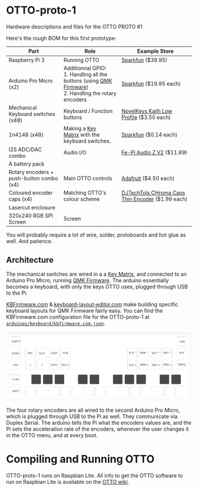 # OTTO-proto-1

Hardware descriptions and files for the OTTO PROTO  #1

Here's the rough BOM for this first prototype:

| Part                                     | Role                                                                                                                                              | Example Store                                                                                                              |
| ---------------------------------------- | ------------------------------------------------------------------------------------------------------------------------------------------------- | -------------------------------------------------------------------------------------------------------------------------- |
| Raspberry Pi 3                           | Running OTTO                                                                                                                                      | [Sparkfun](https://www.sparkfun.com/products/13825) ($39.95)                                                               |
| Arduino Pro Micro (x2)                   | Additionnal GPIO:<br/>1. Handling all the buttons (using [QMK Firmware](https://github.com/qmk/qmk_firmware))<br/>2. Handling the rotary encoders | [Sparkfun](https://www.sparkfun.com/products/12640) ($19.95 each)                                                          |
| Mechanical Keyboard switches (x48)       | Keyboard / Function buttons                                                                                                                       | [NovelKeys Kailh Low Profile](https://novelkeys.xyz/collections/switches/products/kailh-low-profile-switches) ($3.50 each) |
| 1n4148 (x48)                             | Making a [Key Matrix](http://pcbheaven.com/wikipages/How_Key_Matrices_Works/) with the keyboard switches.                                         | [Sparkfun](https://www.sparkfun.com/products/8588) ($0.14 each)                                                            |
| I2S ADC/DAC combo                        | Audio I/O                                                                                                                                         | [Fe-Pi Audio Z V2](https://fe-pi.com/products/fe-pi-audio-z-v2) ($11.89)                                                   |
| A battery pack                           |                                                                                                                                                   |                                                                                                                            |
| Rotary encoders + push-button combo (x4) | Main OTTO controls                                                                                                                                | [Adafruit](https://www.adafruit.com/product/377) ($4.50 each)                                                              |
| Coloured encoder caps (x4)               | Matching OTTO's colour scheme                                                                                                                     | [DJTechTols CHroma Caps Thin Encoder](https://store.djtechtools.com/chroma-caps-knobs-and-faders) ($1.99 each)             |
| Lasercut enclosure                       |                                                                                                                                                   |                                                                                                                            |
| 320x240 RGB SPI Screen                   | Screen                                                                                                                                            |                                                                                                                            |

You will probably require a lot of wire, solder, protoboards and hot glue as well. And patience.



## Architecture

The mechanical switches are wired in a a [Key Matrix](http://pcbheaven.com/wikipages/How_Key_Matrices_Works/), and connected to an Arduino Pro Micro, running [QMK Firmware](https://github.com/qmk/qmk_firmware). The arduino essentially becomes a keyboard, with only the keys OTTO uses, plugged through USB to the Pi. 

[KBFirmware.com](http://kbfirmware.com/) & [keyboard-layout-editor.com](http://www.keyboard-layout-editor.com/) make building specific keyboard layouts for QMK Firmware fairly easy. You can find the KBFirmware.com configuration file for the OTTO-proto-1 at [`arduinos/keyboard/kbfirmware.com.json`](arduinos/keyboard/kbfirmware.com.json).

![keymap](keymap.png)

The four rotary encoders are all wired to the second Arduino Pro Micro, which is plugged through USB to the Pi as well. They communicate via Duplex Serial. The arduino tells the Pi what the encoders values are, and the Pi sets the acceleration rate of the encoders, whenever the user changes it in the OTTO menu, and at every boot.



# Compiling and Running OTTO

OTTO-proto-1 runs on Raspbian Lite. All info to get the OTTO software to run on Raspbian Lite is available on the [OTTO wiki](https://github.com/topisani/OTTO/wiki/Compiling-and-Running).
